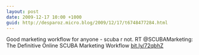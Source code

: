 ```yaml
---
layout: post
date: 2009-12-17 10:00 +1000
guid: http://desparoz.micro.blog/2009/12/17/t6748477284.html
---
```

Good marketing workflow for anyone - scuba r not. RT @SCUBAMarketing: The Definitive Online SCUBA Marketing Workflow [bit.ly/72qbhZ](http://bit.ly/72qbhZ)
